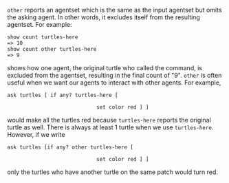 ﻿`other` reports an agentset which is the same as the input agentset but omits the asking agent. In other words, it excludes itself from the resulting agentset. For example:



```
show count turtles-here
=> 10
show count other turtles-here
=> 9  
```


shows how one agent, the original turtle who called the command, is excluded from the agentset, resulting in the final count of "9". `other` is often useful when we want our agents to interact with other agents. For example,  



```ask turtles [ if any? turtles-here [```

```								set color red ] ]```



 would make all the turtles red because `turtles-here` reports the original turtle as well. There is always at least 1 turtle when we use `turtles-here`. However, if we write 



```ask turtles [if any? other turtles-here [```

```								set color red ] ]```



 only the turtles who have another turtle on the same patch would turn red. 

